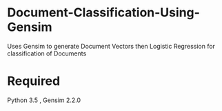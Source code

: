 # Document-Classification-Using-Gensim
Uses Gensim to generate Document Vectors then Logistic Regression for classification of Documents

# Required
Python 3.5 , 
Gensim 2.2.0
